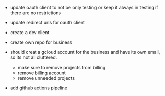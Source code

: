- update oauth client to not be only testing or keep it always in testing if there are no restrictions
- update redirect urls for oauth client
- create a dev client
- create own repo for business
- should creat a gcloud account for the business and have its own email, so its not all cluttered.
  - make sure to remove projects from billing
  - remove billing account
  - remove unneeded projects


- add github actions pipeline
